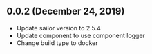 ## 0.0.2 (December 24, 2019)

* Update sailor version to 2.5.4
* Update component to use component logger
* Change build type to docker

